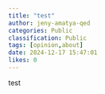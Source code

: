 ```yaml
---
title: "test"
author: jeny-amatya-qed
categories: Public
classification: Public
tags: [opinion,about]
date: 2024-12-17 15:47:01 
likes: 0
---
```


test